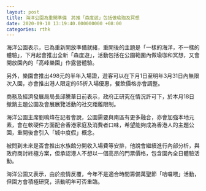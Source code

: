 ```yaml
---
layout: post
title: 海洋公園為重開準備　將推「森度遊」包括做瑜珈及冥想
date: 2020-09-10 13:19:40.000000000 +08:00
categories: rthk
---
```


海洋公園表示，已為重新開放準備就緒，重開後的主題是「一樣的海洋，不一樣的體驗」，下月起會推出全新「森度遊」，活動包括在公園範圍內做瑜珈和冥想，又會開放園內的「高峰樂園」作露營體驗。

另外，樂園會推出498元的半年入場證，遊客可以在下月1日至明年3月31日內無限次入園，亦會推出港人限定的65折入場優惠，餐飲價格亦會調整。

商務及經濟發展局局長邱騰華日前表示，政府正研究在情況許可下，於本月18日撤銷主題公園及會展展覽活動的社交距離限制。

海洋公園主席劉鳴煒在記者會說，公園需要與南區有更多融合，亦會加強本地元素，會在軟硬件方面配合香港家庭及消費者口味，希望能夠成為香港人的主題公園，重開後會引入「城中度假」概念。

被問到未來是否會推出水族館分開收入場費等安排，他說會繼續進行內部分析，與政府商討終極方案，但承認港人不想以一個高昂的門票價格，包含園內全日體驗活動。

海洋公園又表示，由於疫情反覆，今年不是適合時間籌備萬聖節「哈囉喂」活動，但園方會積極研究，活動明年可否重臨。
